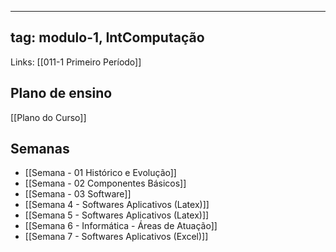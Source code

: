 

---
tag: modulo-1, IntComputação
---
Links: [[011-1 Primeiro Período]] 

## Plano de ensino

[[Plano do Curso]]

## Semanas

- [[Semana - 01 Histórico e Evolução]]
- [[Semana - 02  Componentes Básicos]]
- [[Semana - 03 Software]]
- [[Semana 4 - Softwares Aplicativos (Latex)]]
- [[Semana 5 - Softwares Aplicativos (Latex)]]
- [[Semana 6 - Informática - Áreas de Atuação]]
- [[Semana 7 - Softwares Aplicativos (Excel)]]

